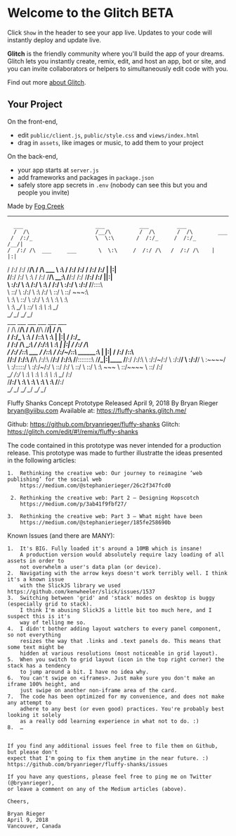 


Welcome to the Glitch BETA
==========================

Click `Show` in the header to see your app live. Updates to your code will instantly deploy and update live.

**Glitch** is the friendly community where you'll build the app of your dreams. Glitch lets you instantly create, remix, edit, and host an app, bot or site, and you can invite collaborators or helpers to simultaneously edit code with you.

Find out more [about Glitch](https://glitch.com/about).


Your Project
------------

On the front-end,
- edit `public/client.js`, `public/style.css` and `views/index.html`
- drag in `assets`, like images or music, to add them to your project

On the back-end,
- your app starts at `server.js`
- add frameworks and packages in `package.json`
- safely store app secrets in `.env` (nobody can see this but you and people you invite)


Made by [Fog Creek](https://fogcreek.com/)

-------------------
      ___                       ___           ___         ___                        
      /  /\                     /__/\         /  /\       /  /\        ___            
     /  /:/_                    \  \:\       /  /:/_     /  /:/_      /__/|           
    /  /:/ /\  ___     ___       \  \:\     /  /:/ /\   /  /:/ /\    |  |:|           
   /  /:/ /:/ /__/\   /  /\  ___  \  \:\   /  /:/ /:/  /  /:/ /:/    |  |:|           
  /__/:/ /:/  \  \:\ /  /:/ /__/\  \__\:\ /__/:/ /:/  /__/:/ /:/   __|__|:|           
  \  \:\/:/    \  \:\  /:/  \  \:\ /  /:/ \  \:\/:/   \  \:\/:/   /__/::::\           
   \  \::/      \  \:\/:/    \  \:\  /:/   \  \::/     \  \::/       ~\~~\:\          
    \  \:\       \  \::/      \  \:\/:/     \  \:\      \  \:\         \  \:\         
     \  \:\       \__\/        \  \::/       \  \:\      \  \:\         \__\/         
      \__\/                     \__\/         \__\/       \__\/                       
       ___           ___           ___           ___           ___           ___      
      /  /\         /__/\         /  /\         /__/\         /__/|         /  /\     
     /  /:/_        \  \:\       /  /::\        \  \:\       |  |:|        /  /:/_    
    /  /:/ /\        \__\:\     /  /:/\:\        \  \:\      |  |:|       /  /:/ /\   
   /  /:/ /::\   ___ /  /::\   /  /:/~/::\   _____\__\:\   __|  |:|      /  /:/ /::\  
  /__/:/ /:/\:\ /__/\  /:/\:\ /__/:/ /:/\:\ /__/::::::::\ /__/\_|:|____ /__/:/ /:/\:\ 
  \  \:\/:/~/:/ \  \:\/:/__\/ \  \:\/:/__\/ \  \:\~~\~~\/ \  \:\/:::::/ \  \:\/:/~/:/ 
   \  \::/ /:/   \  \::/       \  \::/       \  \:\  ~~~   \  \::/~~~~   \  \::/ /:/  
    \__\/ /:/     \  \:\        \  \:\        \  \:\        \  \:\        \__\/ /:/   
      /__/:/       \  \:\        \  \:\        \  \:\        \  \:\         /__/:/    
      \__\/         \__\/         \__\/         \__\/         \__\/         \__\/     


  Fluffy Shanks Concept Prototype
  Released April 9, 2018
  By Bryan Rieger <bryan@yiibu.com>
  Available at: https://fluffy-shanks.glitch.me/

  Github: https://github.com/bryanrieger/fluffy-shanks
  Glitch: https://glitch.com/edit/#!/remix/fluffy-shanks

  The code contained in this prototype was never intended for a production release.
  This prototype was made to further illustratte the ideas presented in the following
  articles: 
  
    1.  Rethinking the creative web: Our journey to reimagine ‘web publishing’ for the social web
        https://medium.com/@stephanierieger/26c2f347fcd0

     2. Rethinking the creative web: Part 2 — Designing Hopscotch
        https://medium.com/p/3ab41f9fbf27/

    3.  Rethinking the creative web: Part 3 — What might have been
        https://medium.com/@stephanierieger/185fe258690b

  Known Issues (and there are MANY):

    1.  It's BIG. Fully loaded it's around a 10MB which is insane!
        A production version would absolutely require lazy loading of all assets in order to
        not overwhelm a user's data plan (or device).
    2.  Navigating with the arrow keys doesn't work terribly well. I think it's a known issue
        with the SlickJS library we used https://github.com/kenwheeler/slick/issues/1537
    3.  Switching between 'grid' and 'stack' modes on desktop is buggy (especially grid to stack).
        I think I'm abusing SlickJS a little bit too much here, and I suspect this is it's
        way of telling me so.
    4.  I didn't bother adding layout watchers to every panel component, so not everything
        resizes the way that .links and .text panels do. This means that some text might be
        hidden at various resolutions (most noticeable in grid layout).
    5.  When you switch to grid layout (icon in the top right corner) the stack has a tendency
        to jump around a bit. I have no idea why.
    6.  You can't swipe on <iframes>. Just make sure you don't make an iframe 100% height, and
        just swipe on another non-iframe area of the card.
    7.  The code has been optimized for my convenience, and does not make any attempt to
        adhere to any best (or even good) practices. You're probably best looking it solely
        as a really odd learning experience in what not to do. :)
    8.  …
        

    If you find any additional issues feel free to file them on Github, but please don't
    expect that I'm going to fix them anytime in the near future. :)
    https://github.com/bryanrieger/fluffy-shanks/issues

    If you have any questions, please feel free to ping me on Twitter (@bryanrieger),
    or leave a comment on any of the Medium articles (above).

    Cheers,

    Bryan Rieger
    April 9, 2018
    Vancouver, Canada
